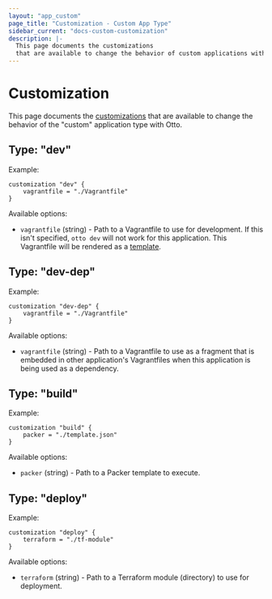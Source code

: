 ```yaml
---
layout: "app_custom"
page_title: "Customization - Custom App Type"
sidebar_current: "docs-custom-customization"
description: |-
  This page documents the customizations
  that are available to change the behavior of custom applications with Otto.
---
```


# Customization

This page documents the [customizations](/docs/appfile/customization.html)
that are available to change the behavior of the "custom" application
type with Otto.

## Type: "dev"

Example:

```
customization "dev" {
    vagrantfile = "./Vagrantfile"
}
```

Available options:

  * `vagrantfile` (string) - Path to a Vagrantfile to use for development.
    If this isn't specified, `otto dev` will not work for this application.
    This Vagrantfile will be rendered as a [template](/docs/apps/custom/template.html).

## Type: "dev-dep"

Example:

```
customization "dev-dep" {
    vagrantfile = "./Vagrantfile"
}
```

Available options:

  * `vagrantfile` (string) - Path to a Vagrantfile to use as a fragment
    that is embedded in other application's Vagrantfiles when this application
    is being used as a dependency.

## Type: "build"

Example:

```
customization "build" {
    packer = "./template.json"
}
```

Available options:

  * `packer` (string) - Path to a Packer template to execute.

## Type: "deploy"

Example:

```
customization "deploy" {
    terraform = "./tf-module"
}
```

Available options:

  * `terraform` (string) - Path to a Terraform module (directory) to use
    for deployment.
